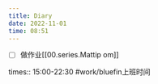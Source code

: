 ```yaml
---
title: Diary
date: 2022-11-01
time: 08:51
---
```


- [ ] 做作业[[00.series.Mattip om]]

times:: 15:00-22:30 #work/bluefin上班时间 